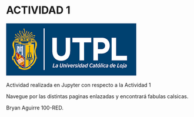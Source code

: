 # ACTIVIDAD 1

![Logo UTPL](UTPL.png)

Actividad realizada en Jupyter con respecto a la Actividad 1

Navegue por las distintas paginas enlazadas y encontrará fabulas calsicas.

Bryan Aguirre 100-RED.

```{tableofcontents}
```
